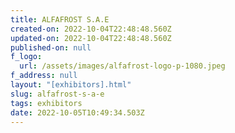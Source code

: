 ```yaml
---
title: ALFAFROST S.A.E
created-on: 2022-10-04T22:48:48.560Z
updated-on: 2022-10-04T22:48:48.560Z
published-on: null
f_logo:
  url: /assets/images/alfafrost-logo-p-1080.jpeg
f_address: null
layout: "[exhibitors].html"
slug: alfafrost-s-a-e
tags: exhibitors
date: 2022-10-05T10:49:34.503Z
---
```

